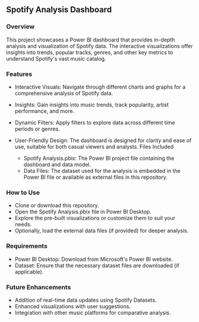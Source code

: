 
## Spotify Analysis Dashboard

### Overview

This project showcases a Power BI dashboard that provides in-depth analysis and visualization of Spotify data. The interactive visualizations offer insights into trends, popular tracks, genres, and other key metrics to understand Spotify's vast music catalog.

### Features

- Interactive Visuals: Navigate through different charts and graphs for a comprehensive analysis of Spotify data.
- Insights: Gain insights into music trends, track popularity, artist performance, and more.
- Dynamic Filters: Apply filters to explore data across different time periods or genres.
- User-Friendly Design: The dashboard is designed for clarity and ease of use, suitable for both casual viewers and analysts.
Files Included

	- Spotify Analysis.pbix: The Power BI project file containing the dashboard and data model.
	- Data Files: The dataset used for the analysis is embedded in the Power BI file or available as external files in this repository.

### How to Use

- Clone or download this repository.
- Open the Spotify Analysis.pbix file in Power BI Desktop.
- Explore the pre-built visualizations or customize them to suit your needs.
- Optionally, load the external data files (if provided) for deeper analysis.

### Requirements

- Power BI Desktop: Download from Microsoft's Power BI website.
- Dataset: Ensure that the necessary dataset files are downloaded (if applicable).

### Future Enhancements

- Addition of real-time data updates using Spotify Datasets.
- Enhanced visualizations with user suggestions.
- Integration with other music platforms for comparative analysis.
